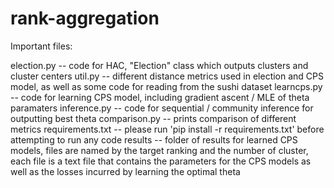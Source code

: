 # rank-aggregation


Important files: 

election.py -- code for HAC, "Election" class which outputs clusters and cluster centers
util.py -- different distance metrics used in election and CPS model, as well as some 
  code for reading from the sushi dataset
learncps.py -- code for learning CPS model, including gradient ascent / MLE of theta paramaters
inference.py -- code for sequential / community inference for outputting best theta
comparison.py -- prints comparison of different metrics 
requirements.txt -- please run 'pip install -r requirements.txt' before attempting to run any code
results -- folder of results for learned CPS models, files are named by the target ranking and the
  number of cluster, each file is a text file that contains the parameters for the CPS models
  as well as the losses incurred by learning the optimal theta
  

